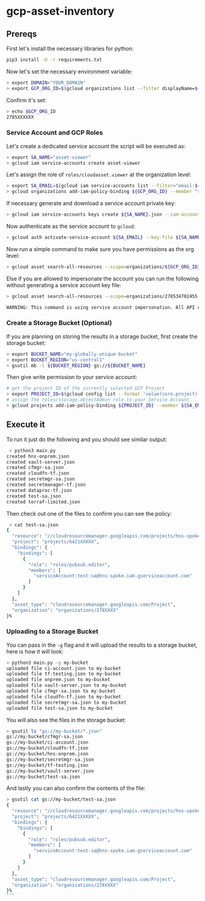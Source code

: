 # gcp-asset-inventory

## Prereqs
First let's install the necessary libraries for python:

```bash
pip3 install -U -r requirements.txt
```

Now let's set the necessary environment variable:

```bash
> export DOMAIN="YOUR_DOMAIN"
> export GCP_ORG_ID=$(gcloud organizations list --filter displayName=${DOMAIN} --format 'value(name)')
```

Confirm it's set:

```bash
> echo $GCP_ORG_ID
2785XXXXXX
```

### Service Account and GCP Roles
Let's create a dedicated service account the script will be executed as:

```bash
> export SA_NAME="asset-viewer"
> gcloud iam service-accounts create asset-viewer
```

Let's assign the role of `roles/cloudasset.viewer` at the organization level:

```bash
> export SA_EMAIL=$(gcloud iam service-accounts list --filter="email:${SA_NAME}" --format='value(email)')
> gcloud organizations add-iam-policy-binding ${GCP_ORG_ID} --member "serviceAccount:${SA_EMAIL}" --role 'roles/cloudasset.viewer'
```

If necessary generate and download a service account private key:

```bash
> gcloud iam service-accounts keys create ${SA_NAME}.json --iam-account ${SA_EMAIL}
```

Now authenticate as the service account to `gcloud`:

```bash
> gcloud auth activate-service-account ${SA_EMAIL} --key-file ${SA_NAME}.json
```

Now run a simple command to make sure you have permissions as the org level:

```bash
> gcloud asset search-all-resources --scope=organizations/${GCP_ORG_ID} --asset-types="iam.googleapis.com/ServiceAccount" --limit 1
```

Else if you are allowed to impersonate the account you can run the following without generating a service account key file:

```bash
> gcloud asset search-all-resources --scope=organizations/278534702455 --asset-types="iam.googleapis.com/ServiceAccount" --limit 1 --impersonate-service-account ${SA_EMAIL}

WARNING: This command is using service account impersonation. All API calls will be executed as [asset-viewer@<PROJECT_ID>o.iam.gserviceaccount.com].
```

### Create a Storage Bucket (Optional)
If you are planning on storing the results in a storage bucket, first create the storage bucket:

```bash
> export BUCKET_NAME="my-globally-unique-bucket"
> export BUCKET_REGION="us-central1"
> gsutil mb -l ${BUCKET_REGION} gs://${BUCKET_NAME}
```

Then give write permission to your service account:

```bash
# get the project ID of the currently selected GCP Project
> export PROJECT_ID=$(gcloud config list --format 'value(core.project)')
# assign the roles/storage.objectAdmin role to your Service Account
> gcloud projects add-iam-policy-binding ${PROJECT_ID} --member ${SA_EMAIL} --role roles/storage.objectAdmin
```

## Execute it
To run it just do the following and you should see similar output:

```bash
 > python3 main.py
created hns-onprem.json
created vault-server.json
created cfmgr-sa.json
created cloudfn-tf.json
created secretmgr-sa.json
created secretmanager-tf.json
created dataproc-tf.json
created test-sa.json
created terraf-limited.json
```

Then check out one of the files to confirm you can see the policy:

```bash
 > cat test-sa.json
{
  "resource": "//cloudresourcemanager.googleapis.com/projects/hns-spoke",
  "project": "projects/6421XXXXX",
  "bindings": {
    "bindings": [
      {
        "role": "roles/pubsub.editor",
        "members": [
          "serviceAccount:test-sa@hns-spoke.iam.gserviceaccount.com"
        ]
      }
    ]
  },
  "asset_type": "cloudresourcemanager.googleapis.com/Project",
  "organization": "organizations/278XXXX"
}%
```

### Uploading to a Storage Bucket
You can pass in the `-g` flag and it will upload the results to a storage bucket, here is how it will look:

```bash
> python3 main.py -g my-bucket
uploaded file ci-account.json to my-bucket
uploaded file tf-testing.json to my-bucket
uploaded file onprem.json to my-bucket
uploaded file vault-server.json to my-bucket
uploaded file cfmgr-sa.json to my-bucket
uploaded file cloudfn-tf.json to my-bucket
uploaded file secretmgr-sa.json to my-bucket
uploaded file test-sa.json to my-bucket
```

You will also see the files in the storage bucket:

```bash
> gsutil ls "gs://my-bucket/*.json"
gs://my-bucket/cfmgr-sa.json
gs://my-bucket/ci-account.json
gs://my-bucket/cloudfn-tf.json
gs://my-bucket/hns-onprem.json
gs://my-bucket/secretmgr-sa.json
gs://my-bucket/tf-testing.json
gs://my-bucket/vault-server.json
gs://my-bucket/test-sa.json
```

And lastly you can also confirm the contents of the file:

````bash
> gsutil cat gs://my-bucket/test-sa.json
{
  "resource": "//cloudresourcemanager.googleapis.com/projects/hns-spoke",
  "project": "projects/6421XXXXX",
  "bindings": {
    "bindings": [
      {
        "role": "roles/pubsub.editor",
        "members": [
          "serviceAccount:test-sa@hns-spoke.iam.gserviceaccount.com"
        ]
      }
    ]
  },
  "asset_type": "cloudresourcemanager.googleapis.com/Project",
  "organization": "organizations/278XXXX"
}%
```